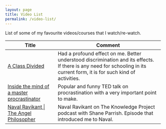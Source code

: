 ```yaml
---
layout: page
title: Video List
permalink: /video-list/
---
```


List of some of my favourite videos/courses that I watch/re-watch.

|                                           Title                                           	|                                                                                  Comment                                                                                  	|
|-----------------------------------------------------------------------------------------  	|---------------------------------------------------------------------------------------------------------------------------------------------------------------------------	|
| [A Class Divided](https://www.pbs.org/wgbh/frontline/film/class-divided/)                 	| Had a profound effect on me. Better understood discrimination and its effects. If there is any need for schooling in its current form, it is for such kind of activities. 	|
| [Inside the mind of a master procrastinator](https://www.youtube.com/watch?v=arj7oStGLkU) 	| Popular and funny TED talk on procrastination with a very important point to make.                                                                                        	|
| [Naval Ravikant \| The Angel Philosopher](https://www.youtube.com/watch?v=mGY2To_HW98)  	    | Naval Ravikant on  The Knowledge Project podcast with Shane Parrish. Episode that introduced me to Naval.                                                                     |

